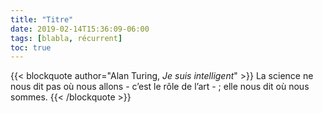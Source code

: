 ```yaml
---
title: "Titre"
date: 2019-02-14T15:36:09-06:00
tags: [blabla, récurrent]
toc: true
---
```


{{< blockquote author="Alan Turing, *Je suis intelligent*" >}}
La science ne nous dit pas où nous allons - c’est le rôle de l’art - ; elle nous dit où nous sommes.
{{< /blockquote >}}

